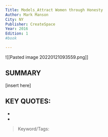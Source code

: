 ```yaml
---
Title: Models_Attract Women through Honesty
Author: Mark Manson
City: NY
Publisher: CreateSpace
Year: 2016
Edition: 1
#book

---
```

![[Pasted image 20220121093559.png]]

## SUMMARY
[insert here]

## KEY QUOTES:
- 
- 

> Keyword/Tags: 
